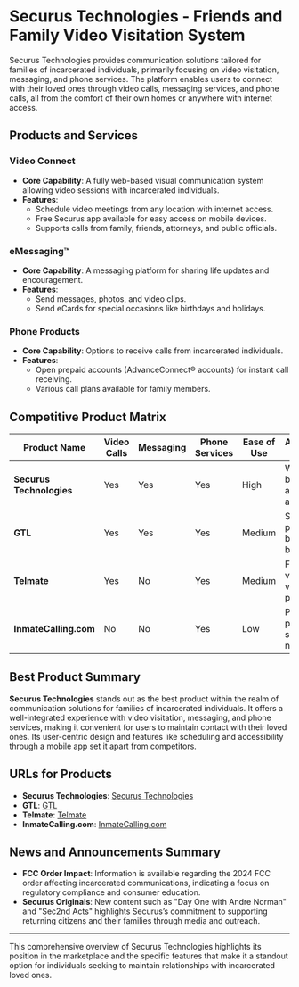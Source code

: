 # Securus Technologies - Friends and Family Video Visitation System

Securus Technologies provides communication solutions tailored for families of incarcerated individuals, primarily focusing on video visitation, messaging, and phone services. The platform enables users to connect with their loved ones through video calls, messaging services, and phone calls, all from the comfort of their own homes or anywhere with internet access.

## Products and Services

### Video Connect
- **Core Capability**: A fully web-based visual communication system allowing video sessions with incarcerated individuals.
- **Features**:
  - Schedule video meetings from any location with internet access.
  - Free Securus app available for easy access on mobile devices.
  - Supports calls from family, friends, attorneys, and public officials.

### eMessaging™
- **Core Capability**: A messaging platform for sharing life updates and encouragement.
- **Features**:
  - Send messages, photos, and video clips.
  - Send eCards for special occasions like birthdays and holidays.

### Phone Products
- **Core Capability**: Options to receive calls from incarcerated individuals.
- **Features**:
  - Open prepaid accounts (AdvanceConnect® accounts) for instant call receiving.
  - Various call plans available for family members.

## Competitive Product Matrix

| Product Name            | Video Calls | Messaging | Phone Services | Ease of Use | Additional Notes                 |
|------------------------|-------------|-----------|----------------|-------------|----------------------------------|
| **Securus Technologies** | Yes         | Yes       | Yes            | High        | Web-based and app available.     |
| **GTL**                | Yes         | Yes       | Yes            | Medium      | Similar pricing but varies by facility.|
| **Telmate**            | Yes         | No        | Yes            | Medium      | Focus on video visitation primarily.|
| **InmateCalling.com**  | No          | No        | Yes            | Low         | Primarily phone services, no video. |

## Best Product Summary

**Securus Technologies** stands out as the best product within the realm of communication solutions for families of incarcerated individuals. It offers a well-integrated experience with video visitation, messaging, and phone services, making it convenient for users to maintain contact with their loved ones. Its user-centric design and features like scheduling and accessibility through a mobile app set it apart from competitors.

## URLs for Products
- **Securus Technologies**: [Securus Technologies](https://www.securustech.net)
- **GTL**: [GTL](https://www.gtl.net)
- **Telmate**: [Telmate](https://www.telmate.com)
- **InmateCalling.com**: [InmateCalling.com](https://www.inmatecalling.com)

## News and Announcements Summary

- **FCC Order Impact**: Information is available regarding the 2024 FCC order affecting incarcerated communications, indicating a focus on regulatory compliance and consumer education.
- **Securus Originals**: New content such as "Day One with Andre Norman" and "Sec2nd Acts" highlights Securus’s commitment to supporting returning citizens and their families through media and outreach.

---

This comprehensive overview of Securus Technologies highlights its position in the marketplace and the specific features that make it a standout option for individuals seeking to maintain relationships with incarcerated loved ones.